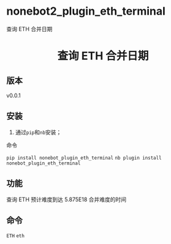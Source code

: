 # nonebot2_plugin_eth_terminal

查询 ETH 合并日期

<div align="center">

# 查询 ETH 合并日期

</div>

## 版本

v0.0.1

## 安装

1. 通过`pip`和`nb`安装；

命令

`pip install nonebot_plugin_eth_terminal`
`nb plugin install nonebot_plugin_eth_terminal`

## 功能

查询 ETH 预计难度到达 5.875E18 合并难度的时间

## 命令

`ETH` `eth`
